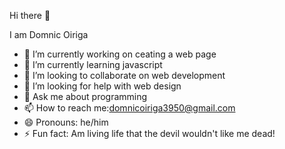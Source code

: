  Hi there 👋

I am Domnic Oiriga

- 🔭 I’m currently working on ceating a web page
- 🌱 I’m currently learning javascript
- 👯 I’m looking to collaborate on web development
- 🤔 I’m looking for help with web design
- 💬 Ask me about programming
- 📫 How to reach me:domnicoiriga3950@gmail.com
- 😄 Pronouns: he/him
- ⚡ Fun fact: Am living life that the devil wouldn't like me dead!

